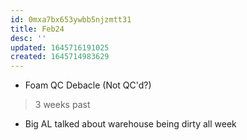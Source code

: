 ```yaml
---
id: 0mxa7bx653ywbb5njzmtt31
title: Feb24
desc: ''
updated: 1645716191025
created: 1645714983629
---
```


- Foam QC Debacle (Not QC'd?)
> 3 weeks past

- Big AL talked about warehouse being dirty all week






